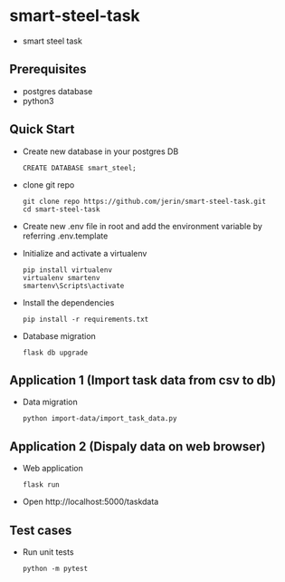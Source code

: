# smart-steel-task
* smart steel task

## Prerequisites
* postgres database
* python3
    
## Quick Start
* Create new database in your postgres DB
    ```
    CREATE DATABASE smart_steel;
    ```
* clone git repo
    ```
    git clone repo https://github.com/jerin/smart-steel-task.git
    cd smart-steel-task    
    ```
* Create new .env file in root and add the environment variable by referring .env.template

* Initialize and activate a virtualenv
    ```
    pip install virtualenv
    virtualenv smartenv
    smartenv\Scripts\activate
    ```
* Install the dependencies
    ```
    pip install -r requirements.txt
    ```
* Database migration
    ```
    flask db upgrade
    ```
## Application 1 (Import task data from csv to db)
* Data migration
    ```
    python import-data/import_task_data.py
    ```
## Application 2 (Dispaly data on web browser)
* Web application
    ```
    flask run
    ```
* Open http://localhost:5000/taskdata
## Test cases
* Run unit tests
    ```
    python -m pytest
    ```